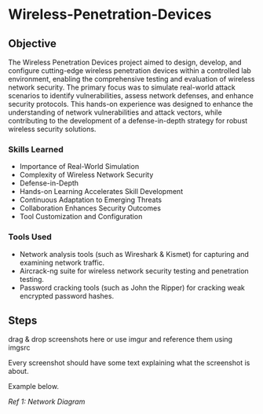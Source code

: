 # Wireless-Penetration-Devices

## Objective

The Wireless Penetration Devices project aimed to design, develop, and configure cutting-edge wireless penetration devices within a controlled lab environment, enabling the comprehensive testing and evaluation of wireless network security. The primary focus was to simulate real-world attack scenarios to identify vulnerabilities, assess network defenses, and enhance security protocols. This hands-on experience was designed to enhance the understanding of network vulnerabilities and attack vectors, while contributing to the development of a defense-in-depth strategy for robust wireless security solutions.

### Skills Learned

- Importance of Real-World Simulation
- Complexity of Wireless Network Security
- Defense-in-Depth
- Hands-on Learning Accelerates Skill Development
- Continuous Adaptation to Emerging Threats
- Collaboration Enhances Security Outcomes
- Tool Customization and Configuration

### Tools Used

- Network analysis tools (such as Wireshark & Kismet) for capturing and examining network traffic.
- Aircrack-ng suite for wireless network security testing and penetration testing. 
- Password cracking tools (such as John the Ripper) for cracking weak encrypted password hashes.

## Steps
drag & drop screenshots here or use imgur and reference them using imgsrc

Every screenshot should have some text explaining what the screenshot is about.

Example below.

*Ref 1: Network Diagram*
